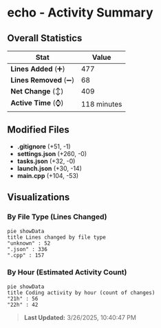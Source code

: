# echo - Activity Summary 

## Overall Statistics

| Stat                   | Value                                                             |
| ---------------------- | ----------------------------------------------------------------- |
| **Lines Added** (➕)   | 477                                          |
| **Lines Removed** (➖) | 68                                        |
| **Net Change** (↕)    | 409                |
| **Active Time** (⌚)   | 118 minutes |


## Modified Files
- **.gitignore** (+51, -1)
- **settings.json** (+260, -0)
- **tasks.json** (+32, -0)
- **launch.json** (+30, -14)
- **main.cpp** (+104, -53)

## Visualizations

### By File Type (Lines Changed)

```mermaid
pie showData
title Lines changed by file type
"unknown" : 52
".json" : 336
".cpp" : 157
```

### By Hour (Estimated Activity Count)

```mermaid
pie showData
title Coding activity by hour (count of changes)
"21h" : 56
"22h" : 42
```


> **Last Updated:** 3/26/2025, 10:40:47 PM